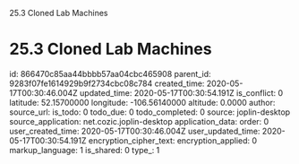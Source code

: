 25.3 Cloned Lab Machines

# 25.3 Cloned Lab Machines

id: 866470c85aa44bbbb57aa04cbc465908
parent_id: 9283f07fe1614929b9f2734cbc08c784
created_time: 2020-05-17T00:30:46.004Z
updated_time: 2020-05-17T00:30:54.191Z
is_conflict: 0
latitude: 52.15700000
longitude: -106.56140000
altitude: 0.0000
author: 
source_url: 
is_todo: 0
todo_due: 0
todo_completed: 0
source: joplin-desktop
source_application: net.cozic.joplin-desktop
application_data: 
order: 0
user_created_time: 2020-05-17T00:30:46.004Z
user_updated_time: 2020-05-17T00:30:54.191Z
encryption_cipher_text: 
encryption_applied: 0
markup_language: 1
is_shared: 0
type_: 1